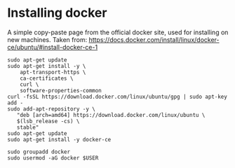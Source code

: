 # Installing docker

A simple copy-paste page from the official docker site, used for installing on new machines.
Taken from: https://docs.docker.com/install/linux/docker-ce/ubuntu/#install-docker-ce-1
```
sudo apt-get update
sudo apt-get install -y \
    apt-transport-https \
    ca-certificates \
    curl \
    software-properties-common
curl -fsSL https://download.docker.com/linux/ubuntu/gpg | sudo apt-key add -
sudo add-apt-repository -y \
   "deb [arch=amd64] https://download.docker.com/linux/ubuntu \
   $(lsb_release -cs) \
   stable"
sudo apt-get update
sudo apt-get install -y docker-ce

sudo groupadd docker
sudo usermod -aG docker $USER
```

